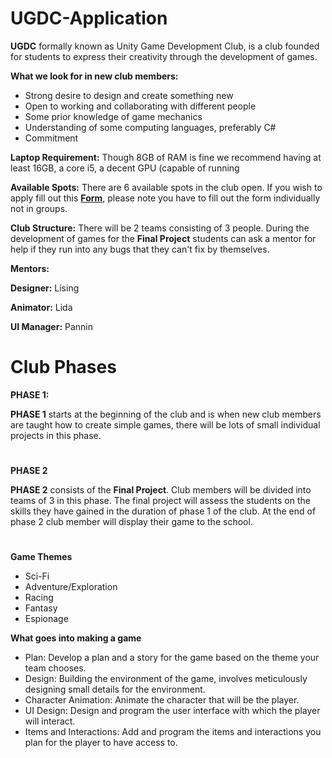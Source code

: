 # UGDC-Application

**UGDC** formally known as Unity Game Development Club, is a club founded for students to express their creativity through the development of games.

**What we look for in new club members:**
- Strong desire to design and create something new  
- Open to working and collaborating with different people
- Some prior knowledge of game mechanics
- Understanding of some computing languages, preferably C# 
- Commitment 

**Laptop Requirement:** Though 8GB of RAM is fine we recommend having at least 16GB, a core i5, a decent GPU (capable of running 

**Available Spots:** There are 6 available spots in the club open. If you wish to apply fill out this [**Form**](https://forms.gle/fsUaYrV4isZp4cSz5), please note you have to fill out the form individually not in                        groups.

**Club Structure:** There will be 2 teams consisting of 3 people. During the development of games for the **Final Project** students can ask a mentor for help if they run into any bugs that they can't fix by themselves.

**Mentors:**

**Designer:** Lising

**Animator:** Lida

**UI Manager:** Pannin

# Club Phases

**PHASE 1:**

**PHASE 1** starts at the beginning of the club and is when new club members are taught how to create simple games, there will be lots of small individual projects in this phase.

#
**PHASE 2** 

**PHASE 2** consists of the **Final Project**. Club members will be divided into teams of 3 in this phase. The final project will assess the students on the skills they have gained in the duration of phase 1 of the club. At the end of phase 2 club member will display their game to the school.

#
**Game Themes**
- Sci-Fi
- Adventure/Exploration 
- Racing
- Fantasy
- Espionage

**What goes into making a game**

- Plan: Develop a plan and a story for the game based on the theme your team chooses.
- Design: Building the environment of the game, involves meticulously designing small details for the environment.
- Character Animation: Animate the character that will be the player.
- UI Design: Design and program the user interface with which the player will interact.
- Items and Interactions: Add and program the items and interactions you plan for the player to have access to.



